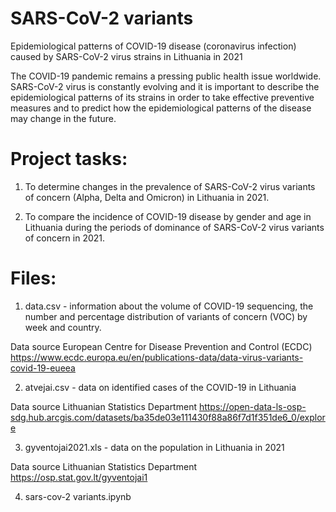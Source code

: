 # SARS-CoV-2 variants

Epidemiological patterns of COVID-19 disease (coronavirus infection) caused by SARS-CoV-2 virus strains in Lithuania in 2021

The COVID-19 pandemic remains a pressing public health issue worldwide. SARS-CoV-2 virus is constantly evolving and it is important to describe the epidemiological patterns of its strains in order to take effective preventive measures and to predict how the epidemiological patterns of the disease may change in the future.

# Project tasks:

1. To determine changes in the prevalence of SARS-CoV-2 virus variants of concern (Alpha, Delta and Omicron) in Lithuania in 2021.

2. To compare the incidence of COVID-19 disease by gender and age in Lithuania during the periods of dominance of SARS-CoV-2 virus variants of concern in 2021.

# Files:
1. data.csv - information about the volume of COVID-19 sequencing, the number and percentage distribution of variants of concern (VOC) by week and country. 

Data source European Centre for Disease Prevention and Control (ECDC) https://www.ecdc.europa.eu/en/publications-data/data-virus-variants-covid-19-eueea

2. atvejai.csv - data on identified cases of the COVID-19 in Lithuania

Data source Lithuanian Statistics Department https://open-data-ls-osp-sdg.hub.arcgis.com/datasets/ba35de03e111430f88a86f7d1f351de6_0/explore

3. gyventojai2021.xls - data on the population in Lithuania in 2021

Data source Lithuanian Statistics Department https://osp.stat.gov.lt/gyventojai1

4. sars-cov-2 variants.ipynb 
